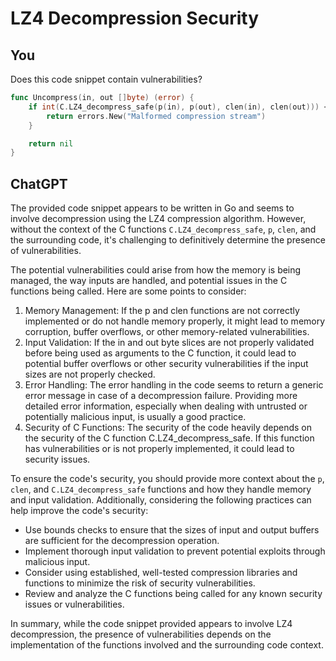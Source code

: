 # LZ4 Decompression Security

## You
Does this code snippet contain vulnerabilities?
```go
func Uncompress(in, out []byte) (error) {
	if int(C.LZ4_decompress_safe(p(in), p(out), clen(in), clen(out))) < 0 {
		return errors.New("Malformed compression stream")
	}

	return nil
}
```

## ChatGPT
The provided code snippet appears to be written in Go and seems to involve decompression using the LZ4 compression algorithm. However, without the context of the C functions `C.LZ4_decompress_safe`, `p`, `clen`, and the surrounding code, it's challenging to definitively determine the presence of vulnerabilities.

The potential vulnerabilities could arise from how the memory is being managed, the way inputs are handled, and potential issues in the C functions being called. Here are some points to consider:

1. Memory Management: If the p and clen functions are not correctly implemented or do not handle memory properly, it might lead to memory corruption, buffer overflows, or other memory-related vulnerabilities.
2. Input Validation: If the in and out byte slices are not properly validated before being used as arguments to the C function, it could lead to potential buffer overflows or other security vulnerabilities if the input sizes are not properly checked.
3. Error Handling: The error handling in the code seems to return a generic error message in case of a decompression failure. Providing more detailed error information, especially when dealing with untrusted or potentially malicious input, is usually a good practice.
4. Security of C Functions: The security of the code heavily depends on the security of the C function C.LZ4_decompress_safe. If this function has vulnerabilities or is not properly implemented, it could lead to security issues.

To ensure the code's security, you should provide more context about the `p`, `clen`, and `C.LZ4_decompress_safe` functions and how they handle memory and input validation. Additionally, considering the following practices can help improve the code's security:

- Use bounds checks to ensure that the sizes of input and output buffers are sufficient for the decompression operation.
- Implement thorough input validation to prevent potential exploits through malicious input.
- Consider using established, well-tested compression libraries and functions to minimize the risk of security vulnerabilities.
- Review and analyze the C functions being called for any known security issues or vulnerabilities.

In summary, while the code snippet provided appears to involve LZ4 decompression, the presence of vulnerabilities depends on the implementation of the functions involved and the surrounding code context.

